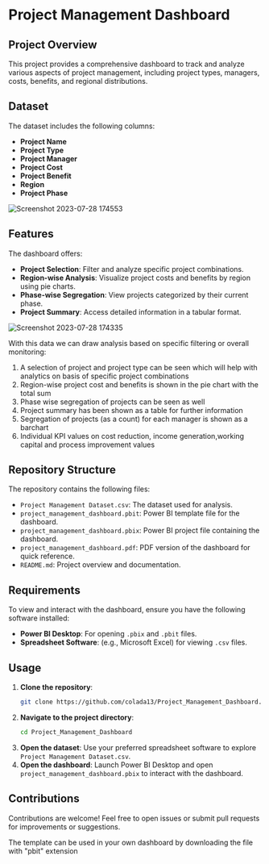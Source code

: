 # Project Management Dashboard

## Project Overview
This project provides a comprehensive dashboard to track and analyze various aspects of project management, including project types, managers, costs, benefits, and regional distributions.

## Dataset
The dataset includes the following columns:
- **Project Name**
- **Project Type**
- **Project Manager**
- **Project Cost**
- **Project Benefit**
- **Region**
- **Project Phase**


![Screenshot 2023-07-28 174553](https://github.com/colada13/Project_Management_Dashboard/assets/112157807/9f2d979d-bfc4-4fbf-ad54-bd1709abae8f)

## Features
The dashboard offers:
- **Project Selection**: Filter and analyze specific project combinations.
- **Region-wise Analysis**: Visualize project costs and benefits by region using pie charts.
- **Phase-wise Segregation**: View projects categorized by their current phase.
- **Project Summary**: Access detailed information in a tabular format.

![Screenshot 2023-07-28 174335](https://github.com/colada13/Project_Management_Dashboard/assets/112157807/805fa846-9533-466e-9beb-a35c23bbc530)



With this data we can draw analysis based on specific filtering or overall monitoring:
1. A selection of project and project type can be seen which will help with analytics on basis of specific project combinations
2. Region-wise project cost and benefits is shown in the pie chart with the total sum
3. Phase wise segregation of projects can be seen as well
4. Project summary has been shown as a table for further information
5. Segregation of projects (as a count) for each manager is shown as a barchart
6. Individual KPI values on cost reduction, income generation,working capital and process improvement values

## Repository Structure
The repository contains the following files:
- `Project Management Dataset.csv`: The dataset used for analysis.
- `project_management_dashboard.pbit`: Power BI template file for the dashboard.
- `project_management_dashboard.pbix`: Power BI project file containing the dashboard.
- `project_management_dashboard.pdf`: PDF version of the dashboard for quick reference.
- `README.md`: Project overview and documentation.

## Requirements
To view and interact with the dashboard, ensure you have the following software installed:
- **Power BI Desktop**: For opening `.pbix` and `.pbit` files.
- **Spreadsheet Software**: (e.g., Microsoft Excel) for viewing `.csv` files.

## Usage
1. **Clone the repository**:
   ```bash
   git clone https://github.com/colada13/Project_Management_Dashboard.git
   ```
2. **Navigate to the project directory**:
   ```bash
   cd Project_Management_Dashboard
   ```
3. **Open the dataset**: Use your preferred spreadsheet software to explore `Project Management Dataset.csv`.
4. **Open the dashboard**: Launch Power BI Desktop and open `project_management_dashboard.pbix` to interact with the dashboard.

## Contributions
Contributions are welcome! Feel free to open issues or submit pull requests for improvements or suggestions.


The template can be used in your own dashboard by downloading the file with "pbit" extension
